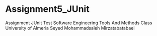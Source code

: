 # Assignment5_JUnit
Assignment JUnit Test
Software Engineering Tools And Methods Class
University of Almeria
Seyed Mohammadsaleh Mirzatabatabaei
